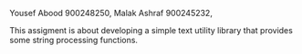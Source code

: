 Yousef Abood 900248250,
Malak Ashraf 900245232,

This assigment is about developing a simple text utility library that provides some string processing functions.
